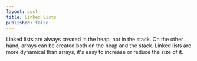 ```yaml
---
layout: post
title: Linked Lists
published: false
---
```


Linked lists are always created in the heap, not in the stack. On the other hand, arrays can be created both on the heap and the stack.
Linked lists are more dynamical than arrays, it's easy to increase or reduce the size of it.



